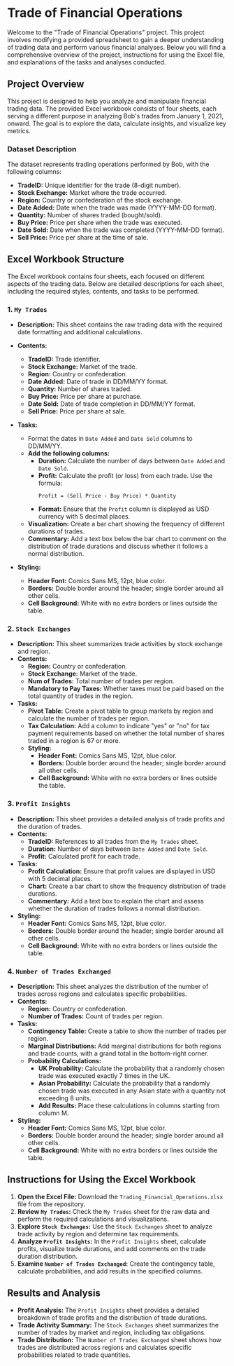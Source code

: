 # Trade of Financial Operations

Welcome to the "Trade of Financial Operations" project. This project involves modifying a provided spreadsheet to gain a deeper understanding of trading data and perform various financial analyses. Below you will find a comprehensive overview of the project, instructions for using the Excel file, and explanations of the tasks and analyses conducted.

## Project Overview

This project is designed to help you analyze and manipulate financial trading data. The provided Excel workbook consists of four sheets, each serving a different purpose in analyzing Bob's trades from January 1, 2021, onward. The goal is to explore the data, calculate insights, and visualize key metrics.

### Dataset Description

The dataset represents trading operations performed by Bob, with the following columns:

- **TradeID:** Unique identifier for the trade (8-digit number).
- **Stock Exchange:** Market where the trade occurred.
- **Region:** Country or confederation of the stock exchange.
- **Date Added:** Date when the trade was made (YYYY-MM-DD format).
- **Quantity:** Number of shares traded (bought/sold).
- **Buy Price:** Price per share when the trade was executed.
- **Date Sold:** Date when the trade was completed (YYYY-MM-DD format).
- **Sell Price:** Price per share at the time of sale.

## Excel Workbook Structure

The Excel workbook contains four sheets, each focused on different aspects of the trading data. Below are detailed descriptions for each sheet, including the required styles, contents, and tasks to be performed.

### 1. `My Trades`

- **Description:** This sheet contains the raw trading data with the required date formatting and additional calculations.
- **Contents:**
  - **TradeID:** Trade identifier.
  - **Stock Exchange:** Market of the trade.
  - **Region:** Country or confederation.
  - **Date Added:** Date of trade in DD/MM/YY format.
  - **Quantity:** Number of shares traded.
  - **Buy Price:** Price per share at purchase.
  - **Date Sold:** Date of trade completion in DD/MM/YY format.
  - **Sell Price:** Price per share at sale.
- **Tasks:**
  - Format the dates in `Date Added` and `Date Sold` columns to DD/MM/YY.
  - **Add the following columns:**
    - **Duration:** Calculate the number of days between `Date Added` and `Date Sold`.
    - **Profit:** Calculate the profit (or loss) from each trade. Use the formula:
      ```
      Profit = (Sell Price - Buy Price) * Quantity
      ```
    - **Format:** Ensure that the `Profit` column is displayed as USD currency with 5 decimal places.
  - **Visualization:** Create a bar chart showing the frequency of different durations of trades.
  - **Commentary:** Add a text box below the bar chart to comment on the distribution of trade durations and discuss whether it follows a normal distribution.

- **Styling:**
  - **Header Font:** Comics Sans MS, 12pt, blue color.
  - **Borders:** Double border around the header; single border around all other cells.
  - **Cell Background:** White with no extra borders or lines outside the table.

### 2. `Stock Exchanges`

- **Description:** This sheet summarizes trade activities by stock exchange and region.
- **Contents:**
  - **Region:** Country or confederation.
  - **Stock Exchange:** Market of the trade.
  - **Num of Trades:** Total number of trades per region.
  - **Mandatory to Pay Taxes:** Whether taxes must be paid based on the total quantity of trades in the region.
- **Tasks:**
  - **Pivot Table:** Create a pivot table to group markets by region and calculate the number of trades per region.
  - **Tax Calculation:** Add a column to indicate "yes" or "no" for tax payment requirements based on whether the total number of shares traded in a region is 67 or more.
  - **Styling:**
    - **Header Font:** Comics Sans MS, 12pt, blue color.
    - **Borders:** Double border around the header; single border around all other cells.
    - **Cell Background:** White with no extra borders or lines outside the table.

### 3. `Profit Insights`

- **Description:** This sheet provides a detailed analysis of trade profits and the duration of trades.
- **Contents:**
  - **TradeID:** References to all trades from the `My Trades` sheet.
  - **Duration:** Number of days between `Date Added` and `Date Sold`.
  - **Profit:** Calculated profit for each trade.
- **Tasks:**
  - **Profit Calculation:** Ensure that profit values are displayed in USD with 5 decimal places.
  - **Chart:** Create a bar chart to show the frequency distribution of trade durations.
  - **Commentary:** Add a text box to explain the chart and assess whether the duration of trades follows a normal distribution.
- **Styling:**
  - **Header Font:** Comics Sans MS, 12pt, blue color.
  - **Borders:** Double border around the header; single border around all other cells.
  - **Cell Background:** White with no extra borders or lines outside the table.

### 4. `Number of Trades Exchanged`

- **Description:** This sheet analyzes the distribution of the number of trades across regions and calculates specific probabilities.
- **Contents:**
  - **Region:** Country or confederation.
  - **Number of Trades:** Count of trades per region.
- **Tasks:**
  - **Contingency Table:** Create a table to show the number of trades per region.
  - **Marginal Distributions:** Add marginal distributions for both regions and trade counts, with a grand total in the bottom-right corner.
  - **Probability Calculations:**
    - **UK Probability:** Calculate the probability that a randomly chosen trade was executed exactly 7 times in the UK.
    - **Asian Probability:** Calculate the probability that a randomly chosen trade was executed in any Asian state with a quantity not exceeding 8 units.
    - **Add Results:** Place these calculations in columns starting from column M.
- **Styling:**
  - **Header Font:** Comics Sans MS, 12pt, blue color.
  - **Borders:** Double border around the header; single border around all other cells.
  - **Cell Background:** White with no extra borders or lines outside the table.

## Instructions for Using the Excel Workbook

1. **Open the Excel File:** Download the `Trading_Financial_Operations.xlsx` file from the repository.
2. **Review `My Trades`:** Check the `My Trades` sheet for the raw data and perform the required calculations and visualizations.
3. **Explore `Stock Exchanges`:** Use the `Stock Exchanges` sheet to analyze trade activity by region and determine tax requirements.
4. **Analyze `Profit Insights`:** In the `Profit Insights` sheet, calculate profits, visualize trade durations, and add comments on the trade duration distribution.
5. **Examine `Number of Trades Exchanged`:** Create the contingency table, calculate probabilities, and add results in the specified columns.

## Results and Analysis

- **Profit Analysis:** The `Profit Insights` sheet provides a detailed breakdown of trade profits and the distribution of trade durations.
- **Trade Activity Summary:** The `Stock Exchanges` sheet summarizes the number of trades by market and region, including tax obligations.
- **Trade Distribution:** The `Number of Trades Exchanged` sheet shows how trades are distributed across regions and calculates specific probabilities related to trade quantities.




